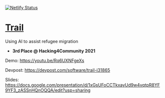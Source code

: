 [![Netlify Status](https://api.netlify.com/api/v1/badges/cd43f127-95f4-4553-ac6e-52a29d3c8164/deploy-status)](https://app.netlify.com/sites/trailai/deploys)

# [Trail](https://trailai.tech/)
Using AI to assist refugee migration

- **3rd Place @ Hacking4Community 2021**

Demo: https://youtu.be/Rq6UXNFgeXs

Devpost: https://devpost.com/software/trail-i31865

Slides: https://docs.google.com/presentation/d/1xGsUFoCCTkxayUd9w4vqtpR8YF9YF3_zASSnHQnOQQA/edit?usp=sharing
